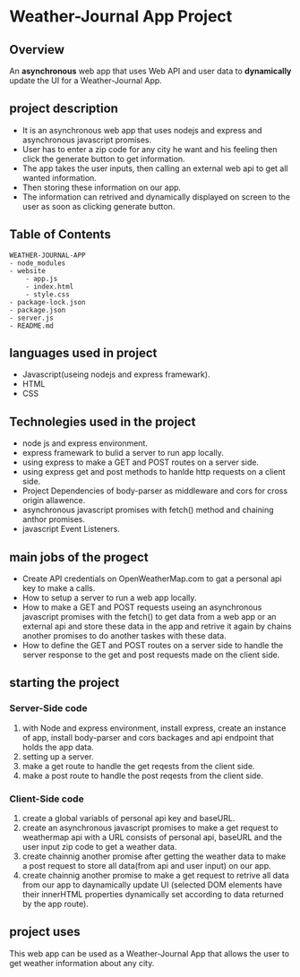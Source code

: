 # Weather-Journal App Project

## Overview

An **asynchronous** web app that uses Web API and user data to **dynamically** update the UI for a Weather-Journal App.

## project description

- It is an asynchronous web app that uses nodejs and express and asynchronous javascript promises.
- User has to enter a zip code for any city he want and his feeling then click the generate button to get information.
- The app takes the user inputs, then calling an external web api to get all wanted information.
- Then storing these information on our app.
- The information can retrived and dynamically displayed on screen to the user as soon as clicking generate button.

## Table of Contents

    WEATHER-JOURNAL-APP
    - node_modules
    - website
        - app.js
        - index.html
        - style.css
    - package-lock.json
    - package.json
    - server.js
    - README.md

## languages used in project

- Javascript(useing nodejs and express framewark).
- HTML
- CSS

## Technolegies used in the project

- node js and express environment.
- express framewark to bulid a server to run app locally.
- using express to make a GET and POST routes on a server side.
- using express get and post methods to hanlde http requests on a client side.
- Project Dependencies of body-parser as middleware and cors for cross origin allawence.
- asynchronous javascript promises with fetch() method and chaining anthor promises.
- javascript Event Listeners.

## main jobs of the progect

- Create API credentials on OpenWeatherMap.com to gat a personal api key to make a calls.
- How to setup a server to run a web app locally.
- How to make a GET and POST requests useing an asynchronous javascript promises with the fetch() to
  get data from a web app or an external api and store these data in the app and retrive it again by chains another
  promises to do another taskes with these data.
- How to define the GET and POST routes on a server side to handle the server response to the get and post requests
  made on the client side.

## starting the project

### Server-Side code

1. with Node and express environment, install express, create an instance of app, install body-parser and cors backages and api endpoint that holds the app data.
2. setting up a server.
3. make a get route to handle the get reqests from the client side.
4. make a post route to handle the post reqests from the client side.

### Client-Side code

1. create a global variabls of personal api key and baseURL.
2. create an asynchronous javascript promises to make a get request to weathermap api with a URL consists of personal api, baseURL and the user input
   zip code to get a weather data.
3. create chainnig another promise after getting the weather data to make a post request to store all data(from api and user input) on our app.
4. create chainnig another promise to make a get request to retrive all data from our app to daynamically update UI (selected DOM elements have their innerHTML properties dynamically set according to data returned by the app route).

## project uses

This web app can be used as a Weather-Journal App that allows the user to get weather information about any city.
